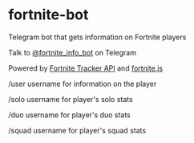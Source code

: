 # fortnite-bot
Telegram bot that gets information on Fortnite players

Talk to [@fortnite_info_bot](https://t.me/fortnite_info_bot) on Telegram

Powered by [Fortnite Tracker API](https://fortnitetracker.com/site-api) and [fortnite.js](https://github.com/ickerio/fortnite.js)

/user username for information on the player

/solo username for player's solo stats

/duo username for player's duo stats

/squad username for player's squad stats
